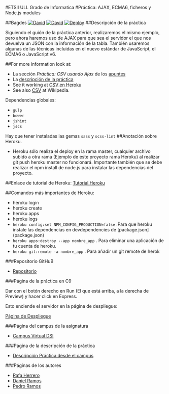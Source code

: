 #ETSII ULL Grado de Informatica 
#Práctica: AJAX, ECMA6, ficheros y Node.js modules

##Bagdes
[![David](https://img.shields.io/david/ULL-ESIT-GRADOII-DSI/ajax-ecma6-ficheros-rafa-pedro-dani.svg?style=flat-square)](https://david-dm.org/ULL-ESIT-GRADOII-DSI/ajax-ecma6-ficheros-rafa-pedro-dani#info=dependencies&view=table)
[![David](https://img.shields.io/david/dev/ULL-ESIT-GRADOII-DSI/ajax-ecma6-ficheros-rafa-pedro-dani.svg?style=flat-square)](https://david-dm.org/ULL-ESIT-GRADOII-DSI/ajax-ecma6-ficheros-rafa-pedro-dani#info=devDependencies&view=table)
[![Deploy](https://www.herokucdn.com/deploy/button.svg)](https://p8dsi.herokuapp.com)
##Descripción de la práctica

Siguiendo el guión de la práctica anterior, realizaremos el mismo ejemplo, pero ahora haremos uso de AJAX para que sea el servidor el que nos devuelva un JSON con la información de la tabla. También usaremos algunas de las técnicas incluidas en el nuevo estándar de JavaScript, el ECMA6 o JavaScript v6.

##For more information look at:

* La sección *Práctica: CSV usando Ajax* de los [apuntes](http://crguezl.github.io/pl-html/node12.html)
* La [descripción de la práctica](https://casianorodriguezleon.gitbooks.io/pl1516/content/practicas/practicaajaxcsv.html)
* See it working at [CSV en Heroku](https://cvsajax.herokuapp.com/)
* See also [CSV](http://en.wikipedia.org/wiki/Comma-separated_values) at Wikipedia.

Dependencias globales:
* `gulp`
* `bower`
* `jshint`
* `jscs`

Hay que tener instaladas las gemas `sass` y `scss-lint`
##Anotación sobre Heroku.
* Heroku sólo realiza el deploy en la rama master, cualquier archivo subido a otra rama (Ejemplo de este proyecto rama Heroku) al realizar git push heroku master no funcionará. Importante también que se debe realizar el npm install de node.js para instalar las dependencias del proyecto.

##Enlace de tutorial de Heroku:
[Tutorial Heroku](https://devcenter.heroku.com/articles/getting-started-with-nodejs#introduction)

##Comandos más importantes de Heroku:
* heroku login
* heroku create
* heroku apps
* heroku logs
* `heroku config:set NPM_CONFIG_PRODUCTION=false` .Para que heroku instale las dependencias en devdependencies de [package.json] (package.json)
* `heroku apps:destroy --app nombre_app` . Para eliminar una aplicación de tu cuenta de heroku.
* `heroku git:remote -a nombre_app` . Para añadir un git remote de herok

###Repositorio GitHuB

* [Repositorio](https://github.com/ULL-ESIT-GRADOII-DSI/localstorage-jquery-underscore-express-sass-heroku-rafa-pedro-dani)

###Página de la práctica en C9

Dar con el botón derecho en Run (El que está arriba, a la derecha de Preview) y hacer
click en Express.

Esto enciende el servidor en la página de despliegue:

[Página de Despliegue](http://dsi-p9.rafaherrero.c9users.io/)

###Página del campus de la asignatura
* [Campus Virtual DSI](https://campusvirtual.ull.es/1516/course/view.php?id=144)

###Página de la descripción de la práctica
* [Descripción Práctica desde el campus](https://campusvirtual.ull.es/1516/mod/page/view.php?id=189370)

###Páginas de los autores

* [Rafa Herrero](http://rafaherrero.github.io/)
* [Daniel Ramos](http://danielramosacosta.github.io/#/)
* [Pedro Ramos](http://alu0100505078.github.io/)
